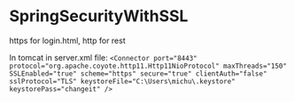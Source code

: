 # SpringSecurityWithSSL
https for login.html, http for rest 

In tomcat in server.xml file:
`
<Connector port="8443" protocol="org.apache.coyote.http11.Http11NioProtocol"
   maxThreads="150" SSLEnabled="true" scheme="https" secure="true"
   clientAuth="false" sslProtocol="TLS"
   keystoreFile="C:\Users\michu\.keystore" keystorePass="changeit" />
   `
